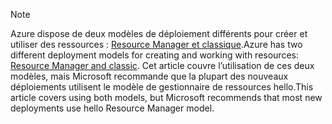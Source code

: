 > [!NOTE]
> <span data-ttu-id="f30d2-101">Azure dispose de deux modèles de déploiement différents pour créer et utiliser des ressources : [Resource Manager et classique](../articles/azure-resource-manager/resource-manager-deployment-model.md).</span><span class="sxs-lookup"><span data-stu-id="f30d2-101">Azure has two different deployment models for creating and working with resources:  [Resource Manager and classic](../articles/azure-resource-manager/resource-manager-deployment-model.md).</span></span> <span data-ttu-id="f30d2-102">Cet article couvre l’utilisation de ces deux modèles, mais Microsoft recommande que la plupart des nouveaux déploiements utilisent le modèle de gestionnaire de ressources hello.</span><span class="sxs-lookup"><span data-stu-id="f30d2-102">This article covers using both models, but Microsoft recommends that most new deployments use hello Resource Manager model.</span></span>
